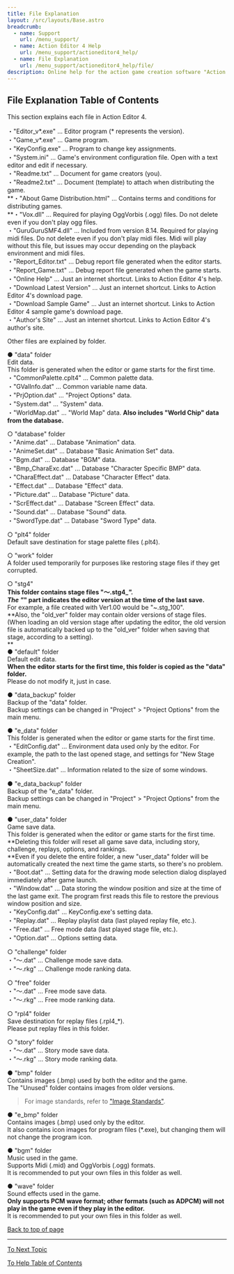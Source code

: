 ```yaml
---
title: File Explanation
layout: /src/layouts/Base.astro
breadcrumb:
  - name: Support
    url: /menu_support/
  - name: Action Editor 4 Help
    url: /menu_support/actioneditor4_help/
  - name: File Explanation
    url: /menu_support/actioneditor4_help/file/
description: Online help for the action game creation software "Action Editor 4". "File Explanation" is a page within "Omoshiro Game Shrine".
---
```


<a name="TOP"></a>

## File Explanation Table of Contents

This section explains each file in Action Editor 4.  
  
・"Editor_v*.exe" ... Editor program (* represents the version).  
・"Game_v*.exe" ... Game program.  
・"KeyConfig.exe" ... Program to change key assignments.  
・"System.ini" ... Game's environment configuration file. Open with a text editor and edit if necessary.  
・"Readme.txt" ... Document for game creators (you).  
・"Readme2.txt" ... Document (template) to attach when distributing the game.  
**・"About Game Distribution.html" ... Contains terms and conditions for distributing games.  
**・"Vox.dll" ... Required for playing OggVorbis (.ogg) files. Do not delete even if you don't play ogg files.  
・"GuruGuruSMF4.dll" ... Included from version 8.14. Required for playing midi files. Do not delete even if you don't play midi files. Midi will play without this file, but issues may occur depending on the playback environment and midi files.  
・"Report_Editor.txt" ... Debug report file generated when the editor starts.  
・"Report_Game.txt" ... Debug report file generated when the game starts.  
・"Online Help" ... Just an internet shortcut. Links to Action Editor 4's help.  
・"Download Latest Version" ... Just an internet shortcut. Links to Action Editor 4's download page.  
・"Download Sample Game" ... Just an internet shortcut. Links to Action Editor 4 sample game's download page.  
・"Author's Site" ... Just an internet shortcut. Links to Action Editor 4's author's site.  
  
Other files are explained by folder.  
  
● "data" folder  
Edit data.  
This folder is generated when the editor or game starts for the first time.  
・"CommonPalette.cplt4" ... Common palette data.  
・"GValInfo.dat" ... Common variable name data.  
・"PrjOption.dat" ... "Project Options" data.  
・"System.dat" ... "System" data.  
・"WorldMap.dat" ... "World Map" data. **Also includes "World Chip" data from the database.**  
  
○ "database" folder  
・"Anime.dat" ... Database "Animation" data.  
・"AnimeSet.dat" ... Database "Basic Animation Set" data.  
・"Bgm.dat" ... Database "BGM" data.  
・"Bmp_CharaExc.dat" ... Database "Character Specific BMP" data.  
・"CharaEffect.dat" ... Database "Character Effect" data.  
・"Effect.dat" ... Database "Effect" data.  
・"Picture.dat" ... Database "Picture" data.  
・"ScrEffect.dat" ... Database "Screen Effect" data.  
・"Sound.dat" ... Database "Sound" data.  
・"SwordType.dat" ... Database "Sword Type" data.  
  
○ "plt4" folder  
Default save destination for stage palette files (.plt4).  
  
○ "work" folder  
A folder used temporarily for purposes like restoring stage files if they get corrupted.  
  
○ "stg4"  
**This folder contains stage files "～.stg4_*".  
The "*" part indicates the editor version at the time of the last save.**  
For example, a file created with Ver1.00 would be "~.stg_100".  
**Also, the "old_ver" folder may contain older versions of stage files.  
(When loading an old version stage after updating the editor, the old version file is automatically backed up to the "old_ver" folder when saving that stage, according to a setting).  
**  
● "default" folder  
Default edit data.  
**When the editor starts for the first time, this folder is copied as the "data" folder.**  
Please do not modify it, just in case.  
  
● "data_backup" folder  
Backup of the "data" folder.  
Backup settings can be changed in "Project" > "Project Options" from the main menu.  
  
● "e_data" folder  
This folder is generated when the editor or game starts for the first time.  
・"EditConfig.dat" ... Environment data used only by the editor. For example, the path to the last opened stage, and settings for "New Stage Creation".  
・"SheetSize.dat" ... Information related to the size of some windows.  
  
● "e_data_backup" folder  
Backup of the "e_data" folder.  
Backup settings can be changed in "Project" > "Project Options" from the main menu.  
  
● "user_data" folder  
Game save data.  
This folder is generated when the editor or game starts for the first time.  
**Deleting this folder will reset all game save data, including story, challenge, replays, options, and rankings.  
**Even if you delete the entire folder, a new "user_data" folder will be automatically created the next time the game starts, so there's no problem.  
・"Boot.dat" ... Setting data for the drawing mode selection dialog displayed immediately after game launch.  
・"Window.dat" ... Data storing the window position and size at the time of the last game exit. The program first reads this file to restore the previous window position and size.  
・"KeyConfig.dat" ... KeyConfig.exe's setting data.  
・"Replay.dat" ... Replay playlist data (last played replay file, etc.).  
・"Free.dat" ... Free mode data (last played stage file, etc.).  
・"Option.dat" ... Options setting data.  
  
○ "challenge" folder  
・"～.dat" ... Challenge mode save data.  
・"～.rkg" ... Challenge mode ranking data.  
  
○ "free" folder  
・"～.dat" ... Free mode save data.  
・"～.rkg" ... Free mode ranking data.  
  
○ "rpl4" folder  
Save destination for replay files (.rpl4_*).  
Please put replay files in this folder.  
  
○ "story" folder  
・"～.dat" ... Story mode save data.  
・"～.rkg" ... Story mode ranking data.  
  
● "bmp" folder  
Contains images (.bmp) used by both the editor and the game.  
The "Unused" folder contains images from older versions.  
> For image standards, refer to ["Image Standards"](../bmp/).  
  
● "e_bmp" folder  
Contains images (.bmp) used only by the editor.  
It also contains icon images for program files (*.exe), but changing them will not change the program icon.  
  
● "bgm" folder  
Music used in the game.  
Supports Midi (.mid) and OggVorbis (.ogg) formats.  
It is recommended to put your own files in this folder as well.  
  
● "wave" folder  
Sound effects used in the game.  
**Only supports PCM wave format; other formats (such as ADPCM) will not play in the game even if they play in the editor.**  
It is recommended to put your own files in this folder as well.  

[Back to top of page](#TOP)

---

  

[To Next Topic](../bmp/)

[To Help Table of Contents](../)